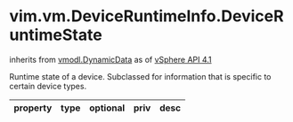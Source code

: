vim.vm.DeviceRuntimeInfo.DeviceRuntimeState
===========================================
inherits from [vmodl.DynamicData](docs/vmodl.DynamicData.md)
as of [vSphere API 4.1](vim.version.md#vim.version.version6)


Runtime state of a device.  Subclassed for information that is specific   to certain device types.

| property | type | optional | priv | desc |
|:---------|:-----|:---------|:-----|:-----|


